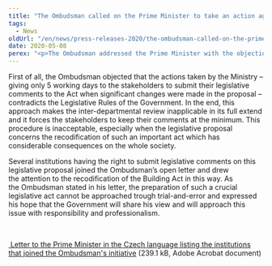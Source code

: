 ```yaml
---
title: "The Ombudsman called on the Prime Minister to take an action against the unprofessionalism of the Ministry of Regional Development"
tags:
  - News
oldUrl: "/en/news/press-releases-2020/the-ombudsman-called-on-the-prime-minister-to-take-an-action-against-the-unprofessionalism-of-the-mi/"
date: 2020-05-08
perex: "<p>The Ombudsman addressed the Prime Minister with the objections to the non-standard and unpredictable actions of the Ministry of Regional Development in connection with the draft Building Act.</p>"
---
```


<!-- imported from the old website -->

<p>First of all, the Ombudsman objected that the actions taken by the Ministry – giving only 5 working days to the stakeholders to submit their legislative comments to the Act when significant changes were made in the proposal – contradicts the Legislative Rules of the Government. In the end, this approach makes the inter-departmental review inapplicable in its full extend and it forces the stakeholders to keep their comments at the minimum. This procedure is inacceptable, especially when the legislative proposal concerns the recodification of such an important act which has considerable consequences on the whole society. </p> <p>Several institutions having the right to submit legislative comments on this legislative proposal joined the Ombudsman’s open letter and drew the attention to the recodification of the Building Act in this way. As the Ombudsman stated in his letter, the preparation of such a crucial legislative act cannot be approached trough trial-and-error and expressed his hope that the Government will share his view and will approach this issue with responsibility and professionalism.</p> <p> </p> <p><a title="Opening in a new window" href="https://www.ochrance.cz/fileadmin/user_upload/VOP/Tiskove_zpravy_prilohy/Predsedovi-vlady_stavebni-zakon.pdf" target="_blank"><img alt="" src="https://www.ochrance.cz/typo3/ext/od_linkdesc/icons/pdf.gif" class="od_linkdesc_icon" /> Letter to the Prime Minister in the Czech language listing the institutions that joined the Ombudsman's initiative</a> (239.1 kB, Adobe Acrobat document)</p>

